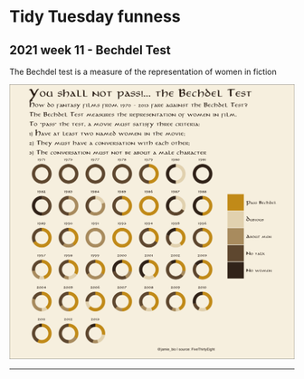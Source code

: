 # Tidy Tuesday funness

## 2021 week 11 - Bechdel Test

The Bechdel test is a measure of the representation of women in fiction

![Bechdel Test](/2021/week_11/bechdel_test_15032021.png)

 
----
